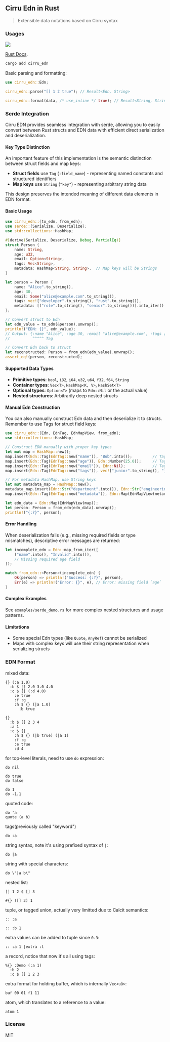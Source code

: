 ## Cirru Edn in Rust

> Extensible data notations based on Cirru syntax

### Usages

![](https://img.shields.io/crates/v/cirru_edn?style=flat-square)

[Rust Docs](https://docs.rs/crate/cirru_edn/).

```bash
cargo add cirru_edn
```

Basic parsing and formatting:

```rust
use cirru_edn::Edn;

cirru_edn::parse("[] 1 2 true"); // Result<Edn, String>

cirru_edn::format(data, /* use_inline */ true); // Result<String, String>.
```

### Serde Integration

Cirru EDN provides seamless integration with serde, allowing you to easily convert between Rust structs and EDN data with efficient direct serialization and deserialization.

#### Key Type Distinction

An important feature of this implementation is the semantic distinction between struct fields and map keys:

- **Struct fields** use `Tag` (`:field_name`) - representing named constants and structured identifiers
- **Map keys** use `String` (`"key"`) - representing arbitrary string data

This design preserves the intended meaning of different data elements in EDN format.

#### Basic Usage

```rust
use cirru_edn::{to_edn, from_edn};
use serde::{Serialize, Deserialize};
use std::collections::HashMap;

#[derive(Serialize, Deserialize, Debug, PartialEq)]
struct Person {
    name: String,
    age: u32,
    email: Option<String>,
    tags: Vec<String>,
    metadata: HashMap<String, String>,  // Map keys will be Strings
}

let person = Person {
    name: "Alice".to_string(),
    age: 30,
    email: Some("alice@example.com".to_string()),
    tags: vec!["developer".to_string(), "rust".to_string()],
    metadata: [("role".to_string(), "senior".to_string())].into_iter().collect(),
};

// Convert struct to Edn
let edn_value = to_edn(&person).unwrap();
println!("EDN: {}", edn_value);
// Output: {:name "Alice", :age 30, :email "alice@example.com", :tags ["developer", "rust"], :metadata {"role" "senior"}}
//          ^^^^^ Tag                                                                                    ^^^^^^ String

// Convert Edn back to struct
let reconstructed: Person = from_edn(edn_value).unwrap();
assert_eq!(person, reconstructed);
```

#### Supported Data Types

- **Primitive types**: `bool`, `i32`, `i64`, `u32`, `u64`, `f32`, `f64`, `String`
- **Container types**: `Vec<T>`, `HashMap<K, V>`, `HashSet<T>`
- **Optional types**: `Option<T>` (maps to `Edn::Nil` or the actual value)
- **Nested structures**: Arbitrarily deep nested structs

#### Manual Edn Construction

You can also manually construct Edn data and then deserialize it to structs. Remember to use Tags for struct field keys:

```rust
use cirru_edn::{Edn, EdnTag, EdnMapView, from_edn};
use std::collections::HashMap;

// Construct EDN manually with proper key types
let mut map = HashMap::new();
map.insert(Edn::Tag(EdnTag::new("name")), "Bob".into());         // Tag for struct field
map.insert(Edn::Tag(EdnTag::new("age")), Edn::Number(25.0));     // Tag for struct field
map.insert(Edn::Tag(EdnTag::new("email")), Edn::Nil);            // Tag for struct field
map.insert(Edn::Tag(EdnTag::new("tags")), vec!["junior".to_string(), "javascript".to_string()].into());

// For metadata HashMap, use String keys
let mut metadata_map = HashMap::new();
metadata_map.insert(Edn::Str("department".into()), Edn::Str("engineering".into()));  // String for map key
map.insert(Edn::Tag(EdnTag::new("metadata")), Edn::Map(EdnMapView(metadata_map)));

let edn_data = Edn::Map(EdnMapView(map));
let person: Person = from_edn(edn_data).unwrap();
println!("{:?}", person);
```

#### Error Handling

When deserialization fails (e.g., missing required fields or type mismatches), descriptive error messages are returned:

```rust
let incomplete_edn = Edn::map_from_iter([
    ("name".into(), "Invalid".into()),
    // Missing required age field
]);

match from_edn::<Person>(incomplete_edn) {
    Ok(person) => println!("Success: {:?}", person),
    Err(e) => println!("Error: {}", e), // Error: missing field `age`
}
```

#### Complex Examples

See `examples/serde_demo.rs` for more complex nested structures and usage patterns.

#### Limitations

- Some special Edn types (like `Quote`, `AnyRef`) cannot be serialized
- Maps with complex keys will use their string representation when serializing structs

### EDN Format

mixed data:

```cirru
{} (:a 1.0)
  :b $ [] 2.0 3.0 4.0
  :c $ {} (:d 4.0)
    :e true
    :f :g
    :h $ {} (|a 1.0)
      |b true
```

```cirru
{}
  :b $ [] 2 3 4
  :a 1
  :c $ {}
    :h $ {} (|b true) (|a 1)
    :f :g
    :e true
    :d 4
```

for top-level literals, need to use `do` expression:

```cirru
do nil
```

```cirru
do true
do false
```

```cirru
do 1
do -1.1
```

quoted code:

```cirru
do 'a
quote (a b)
```

tags(previously called "keyword")

```cirru
do :a
```

string syntax, note it's using prefixed syntax of `|`:

```cirru
do |a
```

string with special characters:

```cirru
do \"|a b\"
```

nested list:

```cirru
[] 1 2 $ [] 3
```

```cirru
#{} ([] 3) 1
```

tuple, or tagged union, actually very limitted due to Calcit semantics:

```cirru
:: :a

:: :b 1
```

extra values can be added to tuple since `0.3`:

```cirru
:: :a 1 |extra :l
```

a record, notice that now it's all using tags:

```cirru
%{} :Demo (:a 1)
  :b 2
  :c $ [] 1 2 3
```

extra format for holding buffer, which is internally `Vec<u8>`:

```cirru
buf 00 01 f1 11
```

atom, which translates to a reference to a value:

```cirru
atom 1
```

### License

MIT
